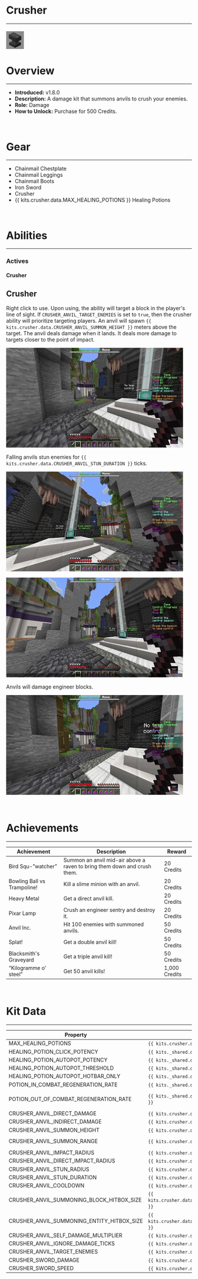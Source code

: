 # Crusher

---

#### ![crusher-icon](../assets/icons/kits/crusher-icon.jpg)

# Overview

---

- **Introduced:** v1.8.0
- **Description:** A damage kit that summons anvils to crush your enemies.
- **Role:** Damage
- **How to Unlock:** Purchase for 500 Credits.

<br />

# Gear

---

- Chainmail Chestplate
- Chainmail Leggings
- Chainmail Boots
- Iron Sword
- Crusher
- {{ kits.crusher.data.MAX_HEALING_POTIONS }} Healing Potions

<br />

# Abilities

---

### Actives

<!-- tabs:start -->

#### **Crusher**

## Crusher

Right click to use. Upon using, the ability will target a block in the player's line of sight. If `CRUSHER_ANVIL_TARGET_ENEMIES` is set to `true`, then the crusher ability will prioritize targeting players. An anvil will spawn `{{ kits.crusher.data.CRUSHER_ANVIL_SUMMON_HEIGHT }}` meters above the target. The anvil deals damage when it lands. It deals more damage to targets closer to the point of impact.

![Crusher 1](../assets/kits/crusher/Crusher%20-%20Crush%201.gif)

Falling anvils stun enemies for `{{ kits.crusher.data.CRUSHER_ANVIL_STUN_DURATION }}` ticks.

![Crusher 2](../assets/kits/crusher/Crusher%20-%20Crush%20Raven.gif)

![Crusher 3](../assets/kits/crusher/Crusher%20-%20Crush%20Gunner.gif)

Anvils will damage engineer blocks.

![Crusher 4](../assets/kits/crusher/Crusher%20-%20Crush%20Engineer%20Blocks.gif)

<!-- tabs:end -->
<br />

# Achievements

---

<!-- prettier-ignore -->
| Achievement | Description | Reward |
| ----------- | ----------- | ------ |
| Bird Squ-”watcher” | Summon an anvil mid-air above a raven to bring them down and crush them. | 20 Credits |
| Bowling Ball vs Trampoline! | Kill a slime minion with an anvil. | 20 Credits |
| Heavy Metal | Get a direct anvil kill. | 20 Credits |
| Pixar Lamp | Crush an engineer sentry and destroy it. | 20 Credits |
| Anvil Inc. | Hit 100 enemies with summoned anvils. | 50 Credits |
| Splat! | Get a double anvil kill! | 50 Credits |
| Blacksmith's Graveyard | Get a triple anvil kill! | 50 Credits |
| “Kilogramme o' steel” | Get 50 anvil kills! | 1,000 Credits |

<br />

# Kit Data

---

<!-- prettier-ignore -->
| Property | Value | Description |
|----------|-------|-------------|
| MAX_HEALING_POTIONS | `{{ kits.crusher.data.MAX_HEALING_POTIONS }}` | {{ kitDataSharedDescriptions.MAX_HEALING_POTIONS }} |
| HEALING_POTION_CLICK_POTENCY | `{{ kits._shared.data.HEALING_POTION_CLICK_POTENCY }}` | {{ kitDataSharedDescriptions.HEALING_POTION_CLICK_POTENCY }} |
| HEALING_POTION_AUTOPOT_POTENCY | `{{ kits._shared.data.HEALING_POTION_AUTOPOT_POTENCY }}` | {{ kitDataSharedDescriptions.HEALING_POTION_AUTOPOT_POTENCY }} |
| HEALING_POTION_AUTOPOT_THRESHOLD | `{{ kits._shared.data.HEALING_POTION_AUTOPOT_THRESHOLD }}` | {{ kitDataSharedDescriptions.HEALING_POTION_AUTOPOT_THRESHOLD }} |
| HEALING_POTION_AUTOPOT_HOTBAR_ONLY | `{{ kits._shared.data.HEALING_POTION_AUTOPOT_HOTBAR_ONLY }}` | {{ kitDataSharedDescriptions.HEALING_POTION_AUTOPOT_HOTBAR_ONLY }} |
| POTION_IN_COMBAT_REGENERATION_RATE | `{{ kits._shared.data.POTION_IN_COMBAT_REGENERATION_RATE }}` | {{ kitDataSharedDescriptions.POTION_IN_COMBAT_REGENERATION_RATE }} |
| POTION_OUT_OF_COMBAT_REGENERATION_RATE | `{{ kits._shared.data.POTION_OUT_OF_COMBAT_REGENERATION_RATE }}` | {{ kitDataSharedDescriptions.POTION_OUT_OF_COMBAT_REGENERATION_RATE }} |
| CRUSHER_ANVIL_DIRECT_DAMAGE | `{{ kits.crusher.data.CRUSHER_ANVIL_DIRECT_DAMAGE }}` | The damage dealt by a direct anvil hit. |
| CRUSHER_ANVIL_INDIRECT_DAMAGE | `{{ kits.crusher.data.CRUSHER_ANVIL_INDIRECT_DAMAGE }}` | The damage dealt by an indirect anvil hit. |
| CRUSHER_ANVIL_SUMMON_HEIGHT | `{{ kits.crusher.data.CRUSHER_ANVIL_SUMMON_HEIGHT }}` | The distance above the target to determine the actual anvil summon location.  |
| CRUSHER_ANVIL_SUMMON_RANGE | `{{ kits.crusher.data.CRUSHER_ANVIL_SUMMON_RANGE }}` | The maximum distance, in meters, that anvils can be summoned from the player. |
| CRUSHER_ANVIL_IMPACT_RADIUS | `{{ kits.crusher.data.CRUSHER_ANVIL_IMPACT_RADIUS }}` | The radius of an indirect anvil hit. |
| CRUSHER_ANVIL_DIRECT_IMPACT_RADIUS | `{{ kits.crusher.data.CRUSHER_ANVIL_DIRECT_IMPACT_RADIUS }}` | The radius of a direct anvil hit. |
| CRUSHER_ANVIL_STUN_RADIUS | `{{ kits.crusher.data.CRUSHER_ANVIL_STUN_RADIUS }}` | The radius around a falling anvil to stun targets. |
| CRUSHER_ANVIL_STUN_DURATION | `{{ kits.crusher.data.CRUSHER_ANVIL_STUN_DURATION }}` | The duration, in ticks, of the falling anvil stun. |
| CRUSHER_ANVIL_COOLDOWN | `{{ kits.crusher.data.CRUSHER_ANVIL_COOLDOWN }}` | The cooldown, in ticks, for the Crusher ability. |
| CRUSHER_ANVIL_SUMMONING_BLOCK_HITBOX_SIZE | `{{ kits.crusher.data.CRUSHER_ANVIL_SUMMONING_BLOCK_HITBOX_SIZE }}` | The size of the hitbox that is used to detect block collision when summoning the anvil. |
| CRUSHER_ANVIL_SUMMONING_ENTITY_HITBOX_SIZE | `{{ kits.crusher.data.CRUSHER_ANVIL_SUMMONING_ENTITY_HITBOX_SIZE }}` | The size of the hitbox that is used to detect entity collision when summoning the anvil. |
| CRUSHER_ANVIL_SELF_DAMAGE_MULTIPLIER | `{{ kits.crusher.data.CRUSHER_ANVIL_SELF_DAMAGE_MULTIPLIER }}` | The self damage multiplier of an anvil when hitting the player. |
| CRUSHER_ANVIL_IGNORE_DAMAGE_TICKS | `{{ kits.crusher.data.CRUSHER_ANVIL_IGNORE_DAMAGE_TICKS }}` | Determines if the anvil should ignore invulnerability frames. |
| CRUSHER_ANVIL_TARGET_ENEMIES | `{{ kits.crusher.data.CRUSHER_ANVIL_TARGET_ENEMIES }}` | Determines if the Crusher ability should target enemies. |
| CRUSHER_SWORD_DAMAGE | `{{ kits.crusher.data.CRUSHER_SWORD_DAMAGE }}` | The base damage of the sword. |
| CRUSHER_SWORD_SPEED | `{{ kits.crusher.data.CRUSHER_SWORD_SPEED }}` | The base speed of the sword. |
